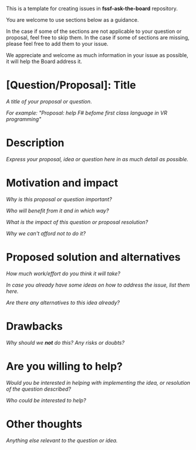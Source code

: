 This is a template for creating issues in **fssf-ask-the-board** repository.

You are welcome to use sections below as a guidance. 

In the case if some of the sections are not applicable to your question or proposal, feel free to skip them. In the case if some of sections are missing, please feel free to add them to your issue.

We appreciate and welcome as much information in your issue as possible, it will help the Board address it.


# [Question/Proposal]: Title

*A title of your proposal or question*.

*For example: "Proposal: help F# befome first class language in VR programming"*

# Description
[description]: #description

*Express your proposal, idea or question here in as much detail as possible.*

# Motivation and impact
[motivation]: #motivation

*Why is this proposal or question important?*

*Who will benefit from it and in which way?*

*What is the impact of this question or proposal resolution?*

*Why we can't afford not to do it?*

# Proposed solution and alternatives
[solution]: #solution

*How much work/effort do you think it will take?*

*In case you already have some ideas on how to address the issue, list them here.*

*Are there any alternatives to this idea already?*

# Drawbacks
[drawbacks]: #drawbacks

*Why should we **not** do this? Any risks or doubts?*

# Are you willing to help?

*Would you be interested in helping with implementing the idea, or resolution of the question described?*

*Who could be interested to help?*

# Other thoughts
[other]: #other-thoughts

*Anything else relevant to the question or idea.*


